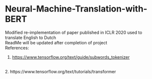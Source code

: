 # Neural-Machine-Translation-with-BERT
Modified re-implementation of paper published in ICLR 2020 used to translate English to Dutch
<br>
ReadMe will be updated after completion of project
<br>
References:
<br>
1. https://www.tensorflow.org/text/guide/subwords_tokenizer
<br>
2. https://www.tensorflow.org/text/tutorials/transformer
